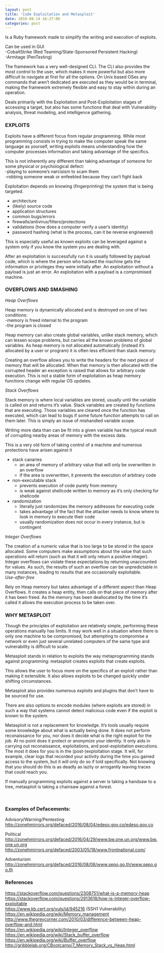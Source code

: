 ```yaml
---
layout: post
title: 'Code Exploitation and Metasploit'
date: 2016-08-14 16:27:08
categories: post
---
```

<p>Is a Ruby framework made to simplify the writing and execution of exploits.</p>
<p>Can be used in GUI<br />
-CobaltStrike (Red Teaming/State-Sponsored Persistent Hacking)<br />
-Armitage (PenTesting)</p>
<p>The framework has a very well-designed CLI. The CLI also provides the most control to the user, which makes it more powerful but also more difficult to navigate at first for all the options. On Unix based OSes any commands that aren&#8217;t dedicated are executed as they would be in terminal, making the framework extremely flexible and easy to stay within during an operation.</p>
<p>Deals primarily with the Exploitation and Post-Exploitation stages of accessing a target, but also has some functions that deal with Vulnerability analysis, threat modeling, and intelligence gathering.</p>
<h3>EXPLOITS</h3>
<p>Exploits have a different focus from regular programming. While most programming consists in trying to make the computer speak the same language as yourself, writing exploits means understanding how the computer processes information and taking advantage of the specifics.</p>
<p>This is not inherently any different than taking advantage of someone for some physical or psychological defect:<br />
-playing to someone&#8217;s narcisism to scam them<br />
-robbing someone weak or enfeebled because they can&#8217;t fight back</p>
<p>Exploitation depends on knowing (fingerprinting) the system that is being targeted.</p>
<ul>
<li>architecture</li>
<li>(likely) source code</li>
<li>application structures</li>
<li>common bugs/errors</li>
<li>firewalls/antivirus/filters/protections</li>
<li>validations (how does a computer verify a user&#8217;s identity)</li>
<li>password hashing (what is the process, can it be reverse engineered)</li>
</ul>
<p>This is especially useful as known exploits can be leveraged against a system only if you know the system you are dealing with.</p>
<p>After an exploitation is successfully run it is usually followed by payload code, which is where the person who hacked the machine gets the information or privileges they were initially after. An exploitation without a payload is just an error. An exploitation with a payload is a compromised machine.</p>
<h3>OVERFLOWS AND SMASHING</h3>
<p><em>Heap Overflows</em></p>
<p>Heap memory is dynamically allocated and is destroyed on one of two conditions:<br />
-memory is freed internal to the program<br />
-the program is closed</p>
<p>Heap memory can also create global variables, unlike stack memory, which can lessen scope problems, but carries all the known problems of global variables. As heap memory is not allocated automatically (instead it&#8217;s allocated by a user or program) it is often less efficient than stack memory.</p>
<p>Creating an overflow allows you to write the headers for the next piece of memory that will be allocated. When that memory is then allocated with the corrupted header an exception is raised that allows for arbitrary code execution. This is not a stable form of exploitation as heap memory functions change with regular OS updates.</p>
<p><em>Stack Overflows</em></p>
<p>Stack memory is where local variables are stored, usually until the variable is called on and returns it&#8217;s value. Stack variables are created by functions that are executing. Those variables are cleared once the function has executed, which can lead to bugs if some future function attempts to call on them later. This is simply an issue of mishandled variable scope.</p>
<p>Writing more data than can be fit into a given variable has the typical result of corrupting nearby areas of memory with the excess data.</p>
<p>This is a very old form of taking control of a machine and numerous protections have arisen against it</p>
<ul>
<li>stack canaries
<ul>
<li>an area of memory of arbitrary value that will only be overwritten in an overflow</li>
<li>if the area is overwritten, it prevents the execution of arbitrary code</li>
</ul>
</li>
<li>non-executable stack
<ul>
<li>prevents execution of code purely from memory</li>
<li>is weak against shellcode written to memory as it&#8217;s only checking for shellcode</li>
</ul>
</li>
<li>randomization
<ul>
<li>literally just randomizes the memory addresses for executing code</li>
<li>takes advantage of the fact that the attacker needs to know where to look in memory to execute their code</li>
<li>usually randomization does not occur in every instance, but is contingent</li>
</ul>
</li>
</ul>
<p><em>Integer Overflows</em></p>
<p>The creation of a numeric value that is too large to be stored in the space allocated. Some computers make assumptions about the value that such operations will return (such as that it will only return a positive integer). Integer overflows can violate these expectations by returning unaccounted for values. As such, the results of such an overflow can be unpredictable in many instances, leading to results that are occasionally exploitable.<br />
<em>Use-after-free</em></p>
<p>Rely on Heap memory but takes advantage of a different aspect than Heap Overflows. It creates a heap entity, then calls on that piece of memory after it has been freed. As the memory has been deallocated by the time it&#8217;s called it allows the execution process to be taken over.</p>
<h3>WHY METASPLOIT</h3>
<p>Though the principles of exploitation are relatively simple, performing these operations manually has limits. It may work well in a situation where there is only one machine to be compromised, but attempting to compromise a network or even just several unrelated computers of the same type and vulnerability is difficult to scale.</p>
<p>Metasploit stands in relation to exploits the way metaprogramming stands against programming: metasploit creates exploits that create exploits.</p>
<p>This allows the user to focus more on the specifics of an exploit rather than making it extensible. It also allows exploits to be changed quickly under shifting circumstances.</p>
<p>Metasploit also provides numerous exploits and plugins that don&#8217;t have to be sourced for use.</p>
<p>There are also options to encode modules (where exploits are stored) in such a way that systems cannot detect malicious code even if the exploit is known to the system.</p>
<p>Metasploit is not a replacement for knowledge. It&#8217;s tools usually require some knowledge about what is actually being done. It does not perform reconaissance for you, nor does it decide what is the right exploit for the job. At no point does it protect or anonymize your identity. It only aids in carrying out reconaissance, exploitations, and post-exploitation executions. The most it does for you is in the (post-)exploitation stage. It will, for example, clear logs that recorded your activity during the time you gained access to the system, but it will only do so if told specifically. Not knowing that you should do this is as deadly as lazily or arrogantly leaving traces that could reach you.</p>
<p>If manually programming exploits against a server is taking a handsaw to a tree, metasploit is taking a chainsaw against a forest.</p>
<p>&nbsp;</p>
<h3>Examples of Defacements:</h3>
<p>Advisory/Warning/Pentesting<br />
<a href="http://zonehmirrors.org/defaced/2016/08/04/edeso.gov.co/edeso.gov.co">http://zonehmirrors.org/defaced/2016/08/04/edeso.gov.co/edeso.gov.co</a></p>
<p>Political<br />
<a href="http://zonehmirrors.org/defaced/2016/04/29/www.bw.one.un.org/www.bw.one.un.org">http://zonehmirrors.org/defaced/2016/04/29/www.bw.one.un.org/www.bw.one.un.org</a><br />
<a href="http://zonehmirrors.org/defaced/2003/05/18/www.frontnational.com/">http://zonehmirrors.org/defaced/2003/05/18/www.frontnational.com/</a></p>
<p>Adventurism<br />
<a href="http://zonehmirrors.org/defaced/2016/08/06/www.sepo.go.th/www.sepo.go.th">http://zonehmirrors.org/defaced/2016/08/06/www.sepo.go.th/www.sepo.go.th</a></p>
<h3>References</h3>
<p><a href="https://stackoverflow.com/questions/2308751/what-is-a-memory-heap" rel="nofollow">https://stackoverflow.com/questions/2308751/what-is-a-memory-heap</a><br />
<a href="https://stackoverflow.com/questions/2913618/how-is-integer-overflow-exploitable" rel="nofollow">https://stackoverflow.com/questions/2913618/how-is-integer-overflow-exploitable</a><br />
<a href="https://www.kb.cert.org/vuls/id/945216" rel="nofollow">https://www.kb.cert.org/vuls/id/945216</a> (SSH1 Vulnerability)<br />
<a href="https://en.wikipedia.org/wiki/Memory_management" rel="nofollow">https://en.wikipedia.org/wiki/Memory_management</a><br />
<a href="http://www.thegreycorner.com/2010/03/difference-between-heap-overflow-and.html" rel="nofollow">http://www.thegreycorner.com/2010/03/difference-between-heap-overflow-and.html</a><br />
<a href="https://en.wikipedia.org/wiki/Integer_overflow" rel="nofollow">https://en.wikipedia.org/wiki/Integer_overflow</a><br />
<a href="https://en.wikipedia.org/wiki/Stack_buffer_overflow" rel="nofollow">https://en.wikipedia.org/wiki/Stack_buffer_overflow</a><br />
<a href="https://en.wikipedia.org/wiki/Buffer_overflow" rel="nofollow">https://en.wikipedia.org/wiki/Buffer_overflow</a><br />
<a href="http://gribblelab.org/CBootcamp/7_Memory_Stack_vs_Heap.html" rel="nofollow">http://gribblelab.org/CBootcamp/7_Memory_Stack_vs_Heap.html</a><br />
